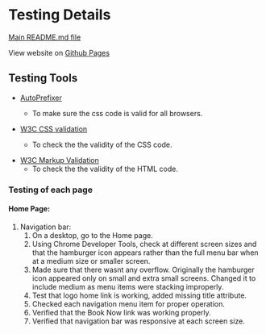 # Testing Details

[Main README.md file](https://github.com/freddorn/relaxing-hotsprings/tree/master/README.md/)

View website on [Github Pages](https://freddorn.github.io/relaxing-hotsprings/)

## Testing Tools

* [AutoPrefixer](https://autoprefixer.github.io/)
    - To make sure the css code is valid for all browsers.

* [W3C CSS validation](https://jigsaw.w3.org/css-validator/)
    - To check the the validity of the CSS code. 
    
- [W3C Markup Validation]( https://validator.w3.org/)
    - To check the the validity of the HTML code. 

### Testing of each page

#### Home Page:

1. Navigation bar:
    1. On a desktop, go to the Home page.
    2. Using Chrome Developer Tools, check at different screen sizes and that the hamburger icon appears rather than the full menu bar when at a medium size or smaller screen.
    3. Made sure that there wasnt any overflow. Originally the hamburger icon appeared only on small and extra small screens. Changed it to include medium as menu items were stacking improperly.
    4. Test that logo home link is working, added missing title attribute.
    5. Checked each navigation menu item for proper operation.
    6. Verified that the Book Now link was working properly.
    7. Verified that navigation bar was responsive at each screen size.


